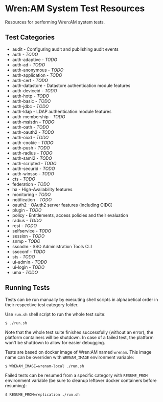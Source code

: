 # Wren:AM System Test Resources

Resources for performing Wren:AM system tests.

## Test Categories

* audit - Configuring audit and publishing audit events
* auth - _TODO_
* auth-adaptive - _TODO_
* auth-ad - _TODO_
* auth-anonymous - _TODO_
* auth-application - _TODO_
* auth-cert - _TODO_
* auth-datastore - Datastore authentication module features
* auth-deviceid - _TODO_
* auth-hotp - _TODO_
* auth-basic - _TODO_
* auth-jdbc - _TODO_
* auth-ldap - LDAP authentication module features
* auth-membership - _TODO_
* auth-msisdn - _TODO_
* auth-oath - _TODO_
* auth-oauth2 - _TODO_
* auth-oicd - _TODO_
* auth-cookie - _TODO_
* auth-push - _TODO_
* auth-radius - _TODO_
* auth-saml2 - _TODO_
* auth-scripted - _TODO_
* auth-securid - _TODO_
* auth-winsso - _TODO_
* cts - _TODO_
* federation - _TODO_
* ha - High-Availability features
* monitoring - _TODO_
* notification - _TODO_
* oauth2 - OAuth2 server features (including OIDC)
* plugin - _TODO_
* policy - Entitlements, access policies and their evaluation
* radius - _TODO_
* rest - _TODO_
* selfservice - _TODO_
* session - _TODO_
* snmp - _TODO_
* ssoadm - SSO Administration Tools CLI
* ssoconf - _TODO_
* sts - _TODO_
* ui-admin - _TODO_
* ui-login - _TODO_
* uma - _TODO_

## Running Tests

Tests can be run manually by executing shell scripts in alphabetical order in their
respective test category folder.

Use `run.sh` shell script to run the whole test suite:

```console
$ ./run.sh
```

Note that the whole test suite finishes successfully (without an error), the platform containers will be shutdown.
In case of a failed test, the platform won't be shutdown to allow for easier debugging.

Tests are based on docker image of Wren:AM named `wrenam`. This image name can be overriden
with `WRENAM_IMAGE` environment variable:

```console
$ WRENAM_IMAGE=wrenam-local ./run.sh
```

Failed tests can be resumed from a specific category with `RESUME_FROM` environment variable
(be sure to cleanup leftover docker containers before resuming):

```console
$ RESUME_FROM=replication ./run.sh
```
